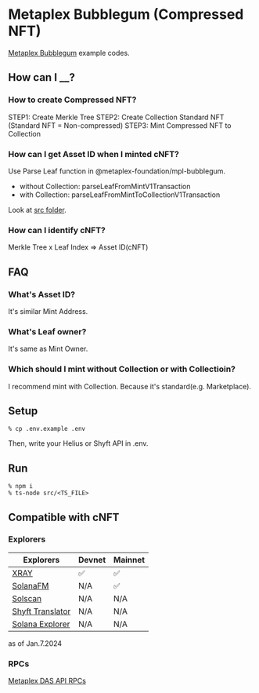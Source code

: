 # Metaplex Bubblegum (Compressed NFT)
[Metaplex Bubblegum](https://developers.metaplex.com/bubblegum) example codes.

## How can I __?
### How to create Compressed NFT?
STEP1: Create Merkle Tree
STEP2: Create Collection Standard NFT (Standard NFT = Non-compressed)
STEP3: Mint Compressed NFT to Collection

### How can I get Asset ID when I minted cNFT?
Use Parse Leaf function in @metaplex-foundation/mpl-bubblegum.  

- without Collection: parseLeafFromMintV1Transaction
- with Collection: parseLeafFromMintToCollectionV1Transaction

Look at [src folder](https://github.com/256hax/solana-anchor-react-minimal-example/tree/main/scripts/metaplex/bubblegum_CompressedNFT/src).

### How can I identify cNFT?
Merkle Tree x Leaf Index => Asset ID(cNFT)

## FAQ
### What's Asset ID?
It's similar Mint Address.

### What's Leaf owner?
It's same as Mint Owner.

### Which should I mint without Collection or with Collectioin?
I recommend mint with Collection. Because it's standard(e.g. Marketplace).

## Setup
```
% cp .env.example .env
```

Then, write your Helius or Shyft API in .env.

## Run
```
% npm i
% ts-node src/<TS_FILE>
```

## Compatible with cNFT
### Explorers
| Explorers | Devnet | Mainnet |
| ---- | ---- | ---- |
| [XRAY](https://xray.helius.xyz/) | ✅ | ✅ |
| [SolanaFM](https://solana.fm/) | N/A | ✅ |
| [Solscan](https://solscan.io/) | N/A | N/A |
| [Shyft Translator](https://translator.shyft.to/) | N/A | N/A |
| [Solana Explorer](https://explorer.solana.com/) | N/A | N/A |
  
as of Jan.7.2024

### RPCs
[Metaplex DAS API RPCs](https://developers.metaplex.com/bubblegum/rpcs)